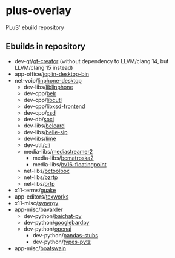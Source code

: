 # plus-overlay
PLuS' ebuild repository

## Ebuilds in repository
* dev-qt/[qt-creator](https://github.com/qt-creator/qt-creator) (without dependency to LLVM/clang 14, but LLVM/clang 15 instead)
* app-office/[joplin-desktop-bin](https://github.com/laurent22/joplin)
* net-voip/[linphone-desktop](https://gitlab.linphone.org/BC/public/linphone-desktop)
  * dev-libs/[liblinphone](https://gitlab.linphone.org/BC/public/liblinphone)
  * dev-cpp/[belr](https://gitlab.linphone.org/BC/public/belr)
  * dev-cpp/[libcutl](https://www.codesynthesis.com/projects/libcutl/)
  * dev-cpp/[libxsd-frontend](https://www.codesynthesis.com/projects/libxsd-frontend/)
  * dev-cpp/[xsd](https://www.codesynthesis.com/products/xsd/)
  * dev-db/[soci](https://github.com/SOCI/soci)
  * dev-libs/[belcard](https://gitlab.linphone.org/BC/public/belcard)
  * dev-libs/[belle-sip](https://gitlab.linphone.org/BC/public/belle-sip)
  * dev-libs/[lime](https://gitlab.linphone.org/BC/public/lime)
  * dev-util/[cli](https://www.codesynthesis.com/projects/cli/)
  * media-libs/[mediastreamer2](https://gitlab.linphone.org/BC/public/mediastreamer2)
	* media-libs/[bcmatroska2](https://gitlab.linphone.org/BC/public/bcmatroska2)
	* media-libs/[bv16-floatingpoint](https://gitlab.linphone.org/BC/public/external/bv16-floatingpoint)
  * net-libs/[bctoolbox](https://gitlab.linphone.org/BC/public/bctoolbox)
  * net-libs/[bzrtp](https://gitlab.linphone.org/BC/public/bzrtp)
  * net-libs/[ortp](https://gitlab.linphone.org/BC/public/ortp)
* x11-terms/[guake](https://github.com/Guake/guake)
* app-editors/[texworks](https://github.com/TeXworks/texworks)
* x11-misc/[synergy](https://github.com/symless/synergy-core)
* app-misc/[bavarder](https://github.com/Bavarder/Bavarder)
  * dev-python/[baichat-py](https://github.com/Bavarder/baichat-py)
  * dev-python/[googlebardpy](https://github.com/Bavarder/googlebardpy)
  * dev-python/[openai](https://github.com/openai/openai-python)
    * dev-python/[pandas-stubs](https://github.com/pandas-dev/pandas-stubs)
    * dev-python/[types-pytz](https://github.com/python/typeshed)
* app-misc/[boatswain](https://gitlab.gnome.org/World/boatswain)
  

